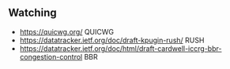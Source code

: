 ## Watching

- https://quicwg.org/ QUICWG
- https://datatracker.ietf.org/doc/draft-kpugin-rush/ RUSH
- https://datatracker.ietf.org/doc/html/draft-cardwell-iccrg-bbr-congestion-control BBR
